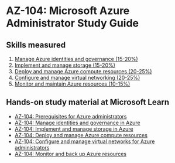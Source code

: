 # AZ-104: Microsoft Azure Administrator Study Guide
## Skills measured

1. [Manage Azure identities and governance (15-20%)]()
2. [Implement and manage storage (15-20%)]()
3. [Deploy and manage Azure compute resources (20-25%)]()
4. [Configure and manage virtual networking (20-25%)]()
5. [Monitor and maintain Azure resources (10-15%)]()

## Hands-on study material at Microsoft Learn

- [AZ-104: Prerequisites for Azure administrators](https://docs.microsoft.com/en-us/learn/paths/az-104-administrator-prerequisites/)
- [AZ-104: Manage identities and governance in Azure](https://docs.microsoft.com/en-us/learn/paths/az-104-manage-identities-governance/)
- [AZ-104: Implement and manage storage in Azure](https://docs.microsoft.com/en-us/learn/paths/az-104-manage-storage/)
- [AZ-104: Deploy and manage Azure compute resources](https://docs.microsoft.com/en-us/learn/paths/az-104-manage-compute-resources/)
- [AZ-104: Configure and manage virtual networks for Azure administrators](https://docs.microsoft.com/en-us/learn/paths/az-104-manage-virtual-networks/)
- [AZ-104: Monitor and back up Azure resources](https://docs.microsoft.com/en-us/learn/paths/az-104-monitor-backup-resources/)
